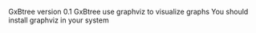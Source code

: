 GxBtree version 0.1
GxBtree use graphviz to visualize graphs
You should install graphviz in your system
